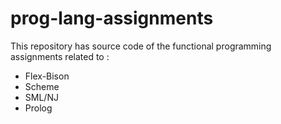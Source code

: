 prog-lang-assignments
=====================
This repository has source code of the functional programming assignments related to :
- Flex-Bison
- Scheme
- SML/NJ
- Prolog
